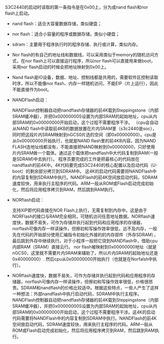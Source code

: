 S3C2440的启动时读取的第一条指令是在0x00上，分为成nand flash和nor flash上启动。
 
  + nand flash：适合大容量数据存储，类似硬盘；
  
  + nor flash：适合小容量的程序或数据存储，类似小硬盘；
  
  + sdram：主要用于程序执行时的程序存储、执行或计算，类似内存。
  
  + Nor flash的有自己的地址线和数据线，可以采用类似于memory的随机访问方式，在nor flash上可以直接运行程序，所以nor flash可以直接用来做boot，采用nor flash启动的时候会把地址映射到0x00上。

  + Nand flash是IO设备，数据、地址、控制线都是共用的，需要软件区控制读取时序，所以不能像nor flash、内存一样随机访问，不能EIP（片上运行），因此不能直接作为boot。

  + NANDFlash启动：<p>
    NANDFlash控制器自动把nandflash存储器的前4K载到Steppingstone（内部SRAM缓冲器），并把0x00000000S设置为内部SRAM的起始地址，cpu从内部SRAM的0x00000000开始启动，这个过程不需要程序干涉。
（cpu会自动从NAND flash中读取前4KB的数据放置在片内SRAM里（s3c2440是soc），同时把这段片内SRAM映射到nGCS0片选的空间（即0x00000000）。cpu是从0x00000000开始执行，也就是NAND flash里的前4KB内容。因为NAND FLASH连地址线都没有，不能直接把NAND映射到0x00000000，只好使用片内SRAM做一个载体。通过这个载体把nandflash中大代码复制到RAM(一般是SDRAM)中去执行）。 
程序员要完成的工作是把最核心的代码放在nandflash的前4K中。4K代码要完成S3C2440的核心配置以及启动代码（U-boot）的剩余部分拷贝到SDRAM中。
这4K的启动代码需要将NANDFlash中的内容复制到SDRAM中执行。NANDFlash的前4K空间放启动代码，SDRAM速度较快，用来执行主程序的代码。ARM一般从ROM或Flash启动完成初始化，然后将应用程序拷贝到RAM，然后跳到RAM执行。
  + NORflash启动：<p>
    支持XIP即代码直接在NOR Flash上执行，无需复制到内存中。这是由于NORFlash的接口与RAM完全相同，可随机访问任意地址数据。NORflash速度快，数据不易失，可作为存储并执行起到代码和应用程序的存储器，norflash可像内存一样读操作，但擦初和写操作效率很低，远不及内存，一般先在代码的开始部分使用汇编指令初始化外接的的内存部件（外存SDRAM），最后跳到外存中继续执行。对于小程序一般把它烧到NANDflash中，借助cpu内部RAM（SRAM）直接云行。
nor flash被映射到0x00000000地址（就是nGCS0，这里就不需要片内SRAM来辅助了，所以片内SRAM的起始地址还是0x40000000）. 然后cpu从0x00000000开始执行（也就是在Norfalsh中执行）。

  + NORflash速度快，数据不易失，可作为存储并执行起到代码和应用程序的存储器，norflash可像内存一样读操作，但擦初和写操作效率很低，价格很昂贵。SDRAM和nandflash的价格比较适中。根据这些特点，一些人产生了这样一种想法：外部nandflash中执行启动代码，SDRAM中执行主程序。NANDFlash控制器自动把nandflash存储器的前4K载到Steppingstone（内部SRAM缓冲器），并把0x00000000S设置为内部SRAM的起始地址，cpu从内部SRAM的0x00000000开始启动，这个过程不需要程序干涉。这4K的启动代码需要将NANDFlash中的内容复制到SDRAM中执行。NANDFlash的前4K空间放启动代码，SDRAM速度较快，用来执行主程序的代码。ARM一般从ROM或Flash启动完成初始化，然后将应用程序拷贝到RAM，然后跳到RAM执行。
